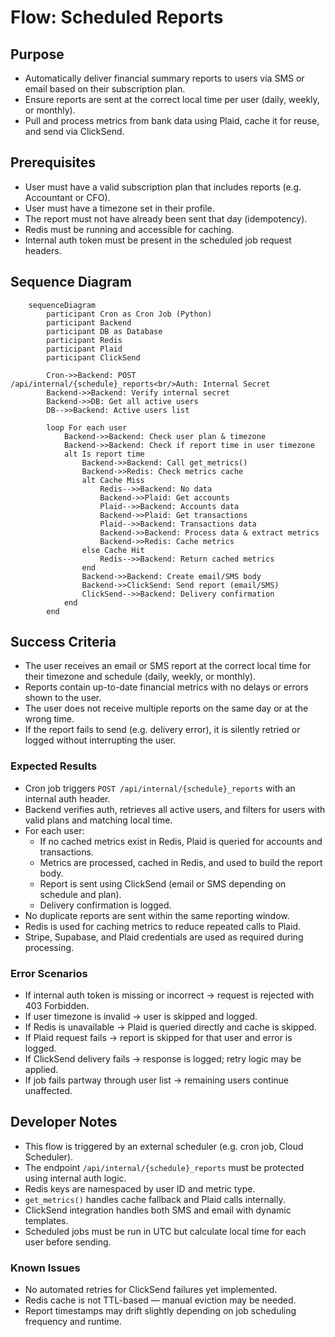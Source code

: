 # Flow: Scheduled Reports

## Purpose

- Automatically deliver financial summary reports to users via SMS or email based on their subscription plan.
- Ensure reports are sent at the correct local time per user (daily, weekly, or monthly).
- Pull and process metrics from bank data using Plaid, cache it for reuse, and send via ClickSend.

## Prerequisites

- User must have a valid subscription plan that includes reports (e.g. Accountant or CFO).
- User must have a timezone set in their profile.
- The report must not have already been sent that day (idempotency).
- Redis must be running and accessible for caching.
- Internal auth token must be present in the scheduled job request headers.

## Sequence Diagram

```mermaid
    sequenceDiagram
        participant Cron as Cron Job (Python)
        participant Backend
        participant DB as Database
        participant Redis
        participant Plaid
        participant ClickSend

        Cron->>Backend: POST /api/internal/{schedule}_reports<br/>Auth: Internal Secret
        Backend->>Backend: Verify internal secret
        Backend->>DB: Get all active users
        DB-->>Backend: Active users list
        
        loop For each user
            Backend->>Backend: Check user plan & timezone
            Backend->>Backend: Check if report time in user timezone
            alt Is report time
                Backend->>Backend: Call get_metrics()
                Backend->>Redis: Check metrics cache
                alt Cache Miss
                    Redis-->>Backend: No data
                    Backend->>Plaid: Get accounts
                    Plaid-->>Backend: Accounts data
                    Backend->>Plaid: Get transactions
                    Plaid-->>Backend: Transactions data
                    Backend->>Backend: Process data & extract metrics
                    Backend->>Redis: Cache metrics
                else Cache Hit
                    Redis-->>Backend: Return cached metrics
                end
                Backend->>Backend: Create email/SMS body
                Backend->>ClickSend: Send report (email/SMS)
                ClickSend-->>Backend: Delivery confirmation
            end
        end
```

## Success Criteria

- The user receives an email or SMS report at the correct local time for their timezone and schedule (daily, weekly, or monthly).
- Reports contain up-to-date financial metrics with no delays or errors shown to the user.
- The user does not receive multiple reports on the same day or at the wrong time.
- If the report fails to send (e.g. delivery error), it is silently retried or logged without interrupting the user.

### Expected Results

- Cron job triggers `POST /api/internal/{schedule}_reports` with an internal auth header.
- Backend verifies auth, retrieves all active users, and filters for users with valid plans and matching local time.
- For each user:
  - If no cached metrics exist in Redis, Plaid is queried for accounts and transactions.
  - Metrics are processed, cached in Redis, and used to build the report body.
  - Report is sent using ClickSend (email or SMS depending on schedule and plan).
  - Delivery confirmation is logged.
- No duplicate reports are sent within the same reporting window.
- Redis is used for caching metrics to reduce repeated calls to Plaid.
- Stripe, Supabase, and Plaid credentials are used as required during processing.

### Error Scenarios

- If internal auth token is missing or incorrect → request is rejected with 403 Forbidden.
- If user timezone is invalid → user is skipped and logged.
- If Redis is unavailable → Plaid is queried directly and cache is skipped.
- If Plaid request fails → report is skipped for that user and error is logged.
- If ClickSend delivery fails → response is logged; retry logic may be applied.
- If job fails partway through user list → remaining users continue unaffected.

## Developer Notes

- This flow is triggered by an external scheduler (e.g. cron job, Cloud Scheduler).
- The endpoint `/api/internal/{schedule}_reports` must be protected using internal auth logic.
- Redis keys are namespaced by user ID and metric type.
- `get_metrics()` handles cache fallback and Plaid calls internally.
- ClickSend integration handles both SMS and email with dynamic templates.
- Scheduled jobs must be run in UTC but calculate local time for each user before sending.

### Known Issues

- No automated retries for ClickSend failures yet implemented.
- Redis cache is not TTL-based — manual eviction may be needed.
- Report timestamps may drift slightly depending on job scheduling frequency and runtime.
